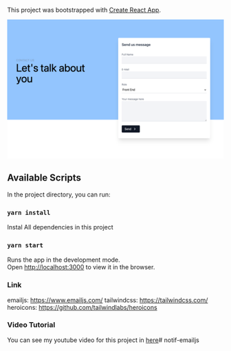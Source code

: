 This project was bootstrapped with [Create React App](https://github.com/facebook/create-react-app).

![Project Preview](./src/contact.png)

## Available Scripts

In the project directory, you can run:

### `yarn install`

Instal All dependencies in this project

### `yarn start`

Runs the app in the development mode.<br />
Open [http://localhost:3000](http://localhost:3000) to view it in the browser.

### Link

emailjs: https://www.emailjs.com/
tailwindcss: https://tailwindcss.com/
heroicons: https://github.com/tailwindlabs/heroicons

### Video Tutorial

You can see my youtube video for this project in [here](https://youtube.com)# notif-emailjs
